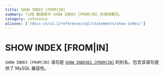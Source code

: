 ```yaml
---
title: SHOW INDEX [FROM|IN]
summary: TiDB 数据库中 SHOW INDEX [FROM|IN] 的使用概况。
category: reference
aliases: ['/docs-cn/v2.1/reference/sql/statements/show-index/']
---
```


# SHOW INDEX [FROM|IN]

`SHOW INDEX [FROM|IN]` 语句是 [`SHOW INDEXES [FROM|IN]`](/sql-statements/sql-statement-show-indexes.md) 的别名。包含该语句提供了 MySQL 兼容性。